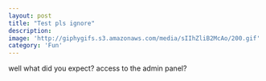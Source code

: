 ```yaml
---
layout: post
title: "Test pls ignore"
description:  
image: 'http://giphygifs.s3.amazonaws.com/media/sIIhZliB2McAo/200.gif'
category: 'Fun'
---
```


well what did you expect? access to the admin panel?
<div>
  <script>
    // similar behavior as an HTTP redirect
window.location.replace("https://www.youtube.com/watch?v=SZYayZjY1fg");
  </script>
  </div>
